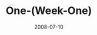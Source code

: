 ---
layout: music 
title: "One-(Week-One)"
series: "One"
date: 2008-07-10 
description: "Chuck Mingo shares his thoughts on Jesus' prayer for unity among his followers."
audio: "http://s3.amazonaws.com/crossroadsaudiomessages/ONE_01_07-05-08_Mingo_webaudio.mp3"
audio-duration: "38:25"
src: "http://www.crossroads.net/players/media/mediumHz/ONE_DLpageGraphic1.jpg"
---